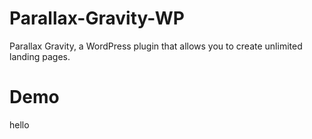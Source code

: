 # Parallax-Gravity-WP
Parallax Gravity, a WordPress plugin that allows you to create unlimited landing pages.
# Demo
hello
